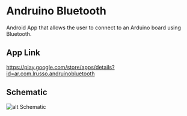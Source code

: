 # Andruino Bluetooth

Android App that allows the user to connect to an Arduino board using Bluetooth.

## App Link

https://play.google.com/store/apps/details?id=ar.com.lrusso.andruinobluetooth

## Schematic

![alt Schematic](https://raw.githubusercontent.com/lrusso/AndruinoBluetooth/master/Andruino%20Bluetooth/app/src/main/res/drawable-ldpi/schematic1.png)
